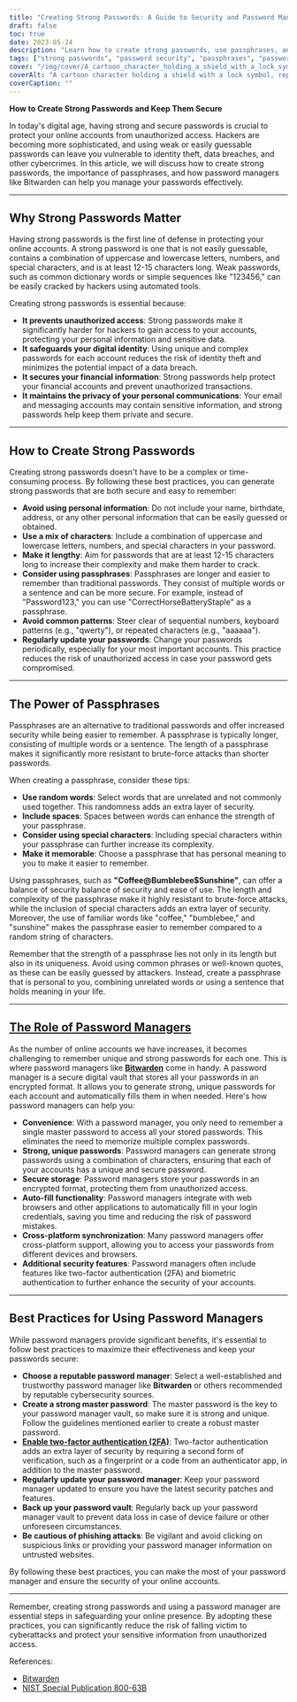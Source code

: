 ```yaml
---
title: "Creating Strong Passwords: A Guide to Security and Password Management"
draft: false
toc: true
date: 2023-05-24
description: "Learn how to create strong passwords, use passphrases, and manage them securely with password managers like Bitwarden."
tags: ["strong passwords", "password security", "passphrases", "password managers", "Bitwarden", "online security", "cybersecurity", "password strength", "data protection", "digital security", "password best practices", "password tips", "secure passwords", "password management tools", "online privacy", "protecting accounts", "data security", "password complexity", "password generator", "two-factor authentication", "creating strong passwords", "password management guide", "password security tips", "strong password creation", "password protection", "secure password management", "password manager benefits", "passphrase security", "password manager recommendations", "password manager best practices", "password manager security", "password manager features"]
cover: "/img/cover/A_cartoon_character_holding_a_shield_with_a_lock_symbol.png"
coverAlt: "A cartoon character holding a shield with a lock symbol, representing password security and protection."
coverCaption: ""
---
```


**How to Create Strong Passwords and Keep Them Secure**

In today's digital age, having strong and secure passwords is crucial to protect your online accounts from unauthorized access. Hackers are becoming more sophisticated, and using weak or easily guessable passwords can leave you vulnerable to identity theft, data breaches, and other cybercrimes. In this article, we will discuss how to create strong passwords, the importance of passphrases, and how password managers like Bitwarden can help you manage your passwords effectively.

______

## Why Strong Passwords Matter

Having strong passwords is the first line of defense in protecting your online accounts. A strong password is one that is not easily guessable, contains a combination of uppercase and lowercase letters, numbers, and special characters, and is at least 12-15 characters long. Weak passwords, such as common dictionary words or simple sequences like "123456," can be easily cracked by hackers using automated tools.

Creating strong passwords is essential because:

- **It prevents unauthorized access**: Strong passwords make it significantly harder for hackers to gain access to your accounts, protecting your personal information and sensitive data.
- **It safeguards your digital identity**: Using unique and complex passwords for each account reduces the risk of identity theft and minimizes the potential impact of a data breach.
- **It secures your financial information**: Strong passwords help protect your financial accounts and prevent unauthorized transactions.
- **It maintains the privacy of your personal communications**: Your email and messaging accounts may contain sensitive information, and strong passwords help keep them private and secure.

______

## How to Create Strong Passwords

Creating strong passwords doesn't have to be a complex or time-consuming process. By following these best practices, you can generate strong passwords that are both secure and easy to remember:

- **Avoid using personal information**: Do not include your name, birthdate, address, or any other personal information that can be easily guessed or obtained.
- **Use a mix of characters**: Include a combination of uppercase and lowercase letters, numbers, and special characters in your password.
- **Make it lengthy**: Aim for passwords that are at least 12-15 characters long to increase their complexity and make them harder to crack.
- **Consider using passphrases**: Passphrases are longer and easier to remember than traditional passwords. They consist of multiple words or a sentence and can be more secure. For example, instead of "Password123," you can use "CorrectHorseBatteryStaple" as a passphrase.
- **Avoid common patterns**: Steer clear of sequential numbers, keyboard patterns (e.g., "qwerty"), or repeated characters (e.g., "aaaaaa").
- **Regularly update your passwords**: Change your passwords periodically, especially for your most important accounts. This practice reduces the risk of unauthorized access in case your password gets compromised.

______

## The Power of Passphrases

Passphrases are an alternative to traditional passwords and offer increased security while being easier to remember. A passphrase is typically longer, consisting of multiple words or a sentence. The length of a passphrase makes it significantly more resistant to brute-force attacks than shorter passwords.

When creating a passphrase, consider these tips:

- **Use random words**: Select words that are unrelated and not commonly used together. This randomness adds an extra layer of security.
- **Include spaces**: Spaces between words can enhance the strength of your passphrase.
- **Consider using special characters**: Including special characters within your passphrase can further increase its complexity.
- **Make it memorable**: Choose a passphrase that has personal meaning to you to make it easier to remember.

Using passphrases, such as **"Coffee@Bumblebee$Sunshine"**, can offer a balance of security balance of security and ease of use. The length and complexity of the passphrase make it highly resistant to brute-force attacks, while the inclusion of special characters adds an extra layer of security. Moreover, the use of familiar words like "coffee," "bumblebee," and "sunshine" makes the passphrase easier to remember compared to a random string of characters.

Remember that the strength of a passphrase lies not only in its length but also in its uniqueness. Avoid using common phrases or well-known quotes, as these can be easily guessed by attackers. Instead, create a passphrase that is personal to you, combining unrelated words or using a sentence that holds meaning in your life.

______

## [The Role of Password Managers](https://simeononsecurity.ch/articles/bitwarden-and-keepassxc-vs-the-rest/)

As the number of online accounts we have increases, it becomes challenging to remember unique and strong passwords for each one. This is where password managers like [**Bitwarden**](https://simeononsecurity.ch/articles/bitwarden-and-keepassxc-vs-the-rest/) come in handy. A password manager is a secure digital vault that stores all your passwords in an encrypted format. It allows you to generate strong, unique passwords for each account and automatically fills them in when needed. Here's how password managers can help you:

- **Convenience**: With a password manager, you only need to remember a single master password to access all your stored passwords. This eliminates the need to memorize multiple complex passwords.
- **Strong, unique passwords**: Password managers can generate strong passwords using a combination of characters, ensuring that each of your accounts has a unique and secure password.
- **Secure storage**: Password managers store your passwords in an encrypted format, protecting them from unauthorized access.
- **Auto-fill functionality**: Password managers integrate with web browsers and other applications to automatically fill in your login credentials, saving you time and reducing the risk of password mistakes.
- **Cross-platform synchronization**: Many password managers offer cross-platform support, allowing you to access your passwords from different devices and browsers.
- **Additional security features**: Password managers often include features like two-factor authentication (2FA) and biometric authentication to further enhance the security of your accounts.

______

## Best Practices for Using Password Managers

While password managers provide significant benefits, it's essential to follow best practices to maximize their effectiveness and keep your passwords secure:

- **Choose a reputable password manager**: Select a well-established and trustworthy password manager like **Bitwarden** or others recommended by reputable cybersecurity sources.
- **Create a strong master password**: The master password is the key to your password manager vault, so make sure it is strong and unique. Follow the guidelines mentioned earlier to create a robust master password.
- [**Enable two-factor authentication (2FA)**](https://simeononsecurity.ch/articles/what-are-the-diferent-kinds-of-factors-in-mfa/): Two-factor authentication adds an extra layer of security by requiring a second form of verification, such as a fingerprint or a code from an authenticator app, in addition to the master password.
- **Regularly update your password manager**: Keep your password manager updated to ensure you have the latest security patches and features.
- **Back up your password vault**: Regularly back up your password manager vault to prevent data loss in case of device failure or other unforeseen circumstances.
- **Be cautious of phishing attacks**: Be vigilant and avoid clicking on suspicious links or providing your password manager information on untrusted websites.

By following these best practices, you can make the most of your password manager and ensure the security of your online accounts.

______

Remember, creating strong passwords and using a password manager are essential steps in safeguarding your online presence. By adopting these practices, you can significantly reduce the risk of falling victim to cyberattacks and protect your sensitive information from unauthorized access.

References:
- [Bitwarden](https://bitwarden.com/)
- [NIST Special Publication 800-63B](https://pages.nist.gov/800-63-3/sp800-63b.html)
